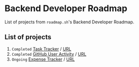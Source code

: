 # Backend Developer Roadmap
List of projects from `roadmap.sh`'s Backend Developer Roadmap.

## List of projects
1. `Completed` [Task Tracker](https://github.com/RomRakharb/TaskTracker) / [URL](https://roadmap.sh/projects/task-tracker)
2. `Completed` [GitHub User Activity](https://github.com/RomRakharb/GitHubUserActivity) / [URL](https://roadmap.sh/projects/github-user-activity)
3. `Ongoing`   [Expense Tracker](https://github.com/RomRakharb/ExpenseTracker) / [URL](https://roadmap.sh/projects/expense-tracker)
